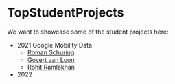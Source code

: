 # TopStudentProjects

We want to showcase some of the student projects here:

- 2021 Google Mobility Data
    - [Roman Schuring](2021/Roman%20Schuring.html)
    - [Govert van Loon](2021/Govert%20van%20Loon.html)
    - [Rohit Ramlakhan](2021/Rohit%20Ramlakhan.html)
- 2022
